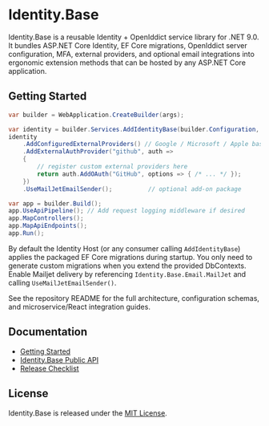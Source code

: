# Identity.Base

Identity.Base is a reusable Identity + OpenIddict service library for .NET 9.0. It bundles ASP.NET Core Identity, EF Core migrations, OpenIddict server configuration, MFA, external providers, and optional email integrations into ergonomic extension methods that can be hosted by any ASP.NET Core application.

## Getting Started

```csharp
var builder = WebApplication.CreateBuilder(args);

var identity = builder.Services.AddIdentityBase(builder.Configuration, builder.Environment);
identity
    .AddConfiguredExternalProviders() // Google / Microsoft / Apple based on configuration
    .AddExternalAuthProvider("github", auth =>
    {
        // register custom external providers here
        return auth.AddOAuth("GitHub", options => { /* ... */ });
    })
    .UseMailJetEmailSender();          // optional add-on package

var app = builder.Build();
app.UseApiPipeline(); // Add request logging middleware if desired
app.MapControllers();
app.MapApiEndpoints();
app.Run();
```

By default the Identity Host (or any consumer calling `AddIdentityBase`) applies the packaged EF Core migrations during startup. You only need to generate custom migrations when you extend the provided DbContexts. Enable Mailjet delivery by referencing `Identity.Base.Email.MailJet` and calling `UseMailJetEmailSender()`.

See the repository README for the full architecture, configuration schemas, and microservice/React integration guides.

## Documentation
- [Getting Started](https://github.com/Amaretto-Software-Labs/identity-base/blob/main/docs/guides/getting-started.md)
- [Identity.Base Public API](https://github.com/Amaretto-Software-Labs/identity-base/blob/main/docs/reference/identity-base-public-api.md)
- [Release Checklist](https://github.com/Amaretto-Software-Labs/identity-base/blob/main/docs/release/release-checklist.md)

## License
Identity.Base is released under the [MIT License](https://github.com/Amaretto-Software-Labs/identity-base/blob/main/LICENSE).
